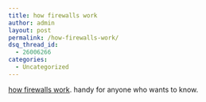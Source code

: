 ```yaml
---
title: how firewalls work
author: admin
layout: post
permalink: /how-firewalls-work/
dsq_thread_id:
  - 26006266
categories:
  - Uncategorized
---
```

[how firewalls work][1]. handy for anyone who wants to know.

 [1]: http://computer.howstuffworks.com/firewall.htm